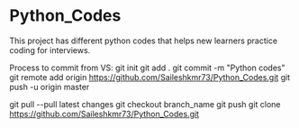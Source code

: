 # Python_Codes

This project has different python codes that helps new learners practice coding for interviews.

Process to commit from VS:
git init
git add .
git commit -m "Python codes"
git remote add origin https://github.com/Saileshkmr73/Python_Codes.git
git push -u origin master

git pull --pull latest changes
git checkout branch_name
git push
git clone https://github.com/Saileshkmr73/Python_Codes.git
